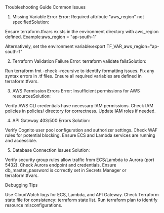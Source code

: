 Troubleshooting Guide
Common Issues
1. Missing Variable Error
Error: Required attribute "aws_region" not specifiedSolution:

Ensure terraform.tfvars exists in the environment directory with aws_region defined.
Example:aws_region = "ap-south-1"


Alternatively, set the environment variable:export TF_VAR_aws_region="ap-south-1"



2. Terraform Validation Failure
Error: terraform validate failsSolution:

Run terraform fmt -check -recursive to identify formatting issues.
Fix any syntax errors in .tf files.
Ensure all required variables are defined in terraform.tfvars.

3. AWS Permission Errors
Error: Insufficient permissions for AWS resourcesSolution:

Verify AWS CLI credentials have necessary IAM permissions.
Check IAM policies in policies/ directory for correctness.
Update IAM roles if needed.

4. API Gateway 403/500 Errors
Solution:

Verify Cognito user pool configuration and authorizer settings.
Check WAF rules for potential blocking.
Ensure ECS and Lambda services are running and accessible.

5. Database Connection Issues
Solution:

Verify security group rules allow traffic from ECS/Lambda to Aurora (port 5432).
Check Aurora endpoint and credentials.
Ensure db_master_password is correctly set in Secrets Manager or terraform.tfvars.

Debugging Tips

Use CloudWatch logs for ECS, Lambda, and API Gateway.
Check Terraform state file for consistency: terraform state list.
Run terraform plan to identify resource misconfigurations.

